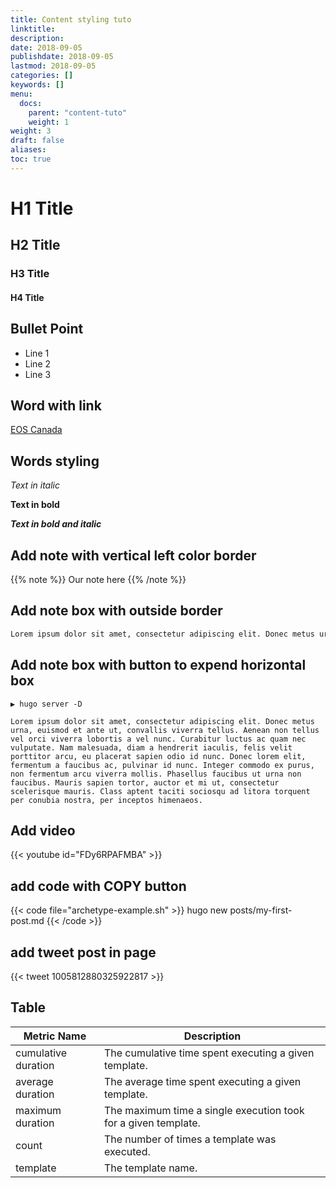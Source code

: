 ```yaml
---
title: Content styling tuto
linktitle:
description:
date: 2018-09-05
publishdate: 2018-09-05
lastmod: 2018-09-05
categories: []
keywords: []
menu:
  docs:
    parent: "content-tuto"
    weight: 1
weight: 3
draft: false
aliases:
toc: true
---
```



# H1 Title
## H2 Title
### H3 Title
#### H4 Title


## Bullet Point

* Line 1
* Line 2
* Line 3



## Word with link

[EOS Canada](https://www.eoscanada.com)



## Words styling

*Text in italic*

**Text in bold**

***Text in bold and italic***



## Add note with vertical left color border

{{% note %}}
Our note here
{{% /note %}}



## Add note box with outside border


```bash
Lorem ipsum dolor sit amet, consectetur adipiscing elit. Donec metus urna, euismod et ante ut, convallis viverra tellus. Aenean non tellus vel orci viverra lobortis a vel nunc. Curabitur luctus ac quam nec vulputate. Nam malesuada, diam a hendrerit iaculis, felis velit porttitor arcu, eu placerat sapien odio id nunc. Donec lorem elit, fermentum a faucibus ac, pulvinar id nunc. Integer commodo ex purus, non fermentum arcu viverra mollis. Phasellus faucibus ut urna non faucibus. Mauris sapien tortor, auctor et mi ut, consectetur scelerisque mauris. Class aptent taciti sociosqu ad litora torquent per conubia nostra, per inceptos himenaeos.
```



## Add note box with button to expend horizontal box

```
▶ hugo server -D

Lorem ipsum dolor sit amet, consectetur adipiscing elit. Donec metus urna, euismod et ante ut, convallis viverra tellus. Aenean non tellus vel orci viverra lobortis a vel nunc. Curabitur luctus ac quam nec vulputate. Nam malesuada, diam a hendrerit iaculis, felis velit porttitor arcu, eu placerat sapien odio id nunc. Donec lorem elit, fermentum a faucibus ac, pulvinar id nunc. Integer commodo ex purus, non fermentum arcu viverra mollis. Phasellus faucibus ut urna non faucibus. Mauris sapien tortor, auctor et mi ut, consectetur scelerisque mauris. Class aptent taciti sociosqu ad litora torquent per conubia nostra, per inceptos himenaeos.
```




## Add video

{{< youtube id="FDy6RPAFMBA" >}}



## add code with COPY button

{{< code file="archetype-example.sh" >}}
hugo new posts/my-first-post.md
{{< /code >}}



## add tweet post in page
{{< tweet 1005812880325922817 >}}


## Table

| Metric Name         | Description |
|---------------------|-------------|
| cumulative duration | The cumulative time spent executing a given template. |
| average duration    | The average time spent executing a given template. |
| maximum duration    | The maximum time a single execution took for a given template. |
| count               | The number of times a template was executed. |
| template            | The template name. |

